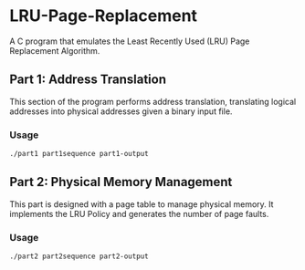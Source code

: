 # LRU-Page-Replacement

A C program that emulates the Least Recently Used (LRU) Page Replacement Algorithm.

## Part 1: Address Translation
This section of the program performs address translation, translating logical addresses into physical addresses given a binary input file.

### Usage
```bash
./part1 part1sequence part1-output
```

## Part 2:  Physical Memory Management
This part is designed with a page table to manage physical memory. It implements the LRU Policy and generates the number of page faults.

### Usage
```bash
./part2 part2sequence part2-output
```
